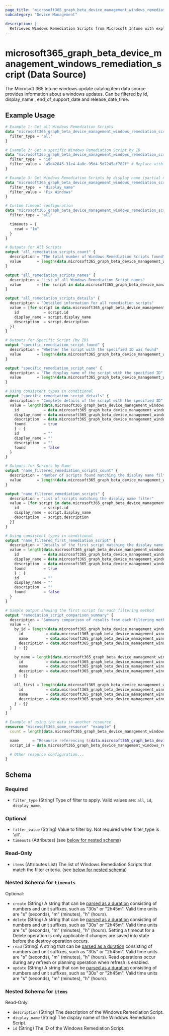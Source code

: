 ```yaml
---
page_title: "microsoft365_graph_beta_device_management_windows_remediation_script Data Source - microsoft365"
subcategory: "Device Management"

description: |-
  Retrieves Windows Remediation Scripts from Microsoft Intune with explicit filtering options. Windows Remediation Scripts are PowerShell scripts that can be deployed to devices to help remediate issues.
---
```


# microsoft365_graph_beta_device_management_windows_remediation_script (Data Source)

The Microsoft 365 Intune windows update catalog item data source provides information about a windows updates. Can be filtered by
id, display_name , end_of_support_date and release_date_time.

## Example Usage

```terraform
# Example 1: Get all Windows Remediation Scripts
data "microsoft365_graph_beta_device_management_windows_remediation_script" "all_scripts" {
  filter_type = "all"
}

# Example 2: Get a specific Windows Remediation Script by ID
data "microsoft365_graph_beta_device_management_windows_remediation_script" "specific_script" {
  filter_type  = "id"
  filter_value = "a5e42045-31e4-4a8c-95d4-5d7245af782f" # Replace with actual ID
}

# Example 3: Get Windows Remediation Scripts by display name (partial match)
data "microsoft365_graph_beta_device_management_windows_remediation_script" "by_name" {
  filter_type  = "display_name"
  filter_value = "Fix Windows"
}

# Custom timeout configuration
data "microsoft365_graph_beta_device_management_windows_remediation_script" "with_timeout" {
  filter_type = "all"

  timeouts = {
    read = "1m"
  }
}

# Outputs for All Scripts
output "all_remediation_scripts_count" {
  description = "The total number of Windows Remediation Scripts found"
  value       = length(data.microsoft365_graph_beta_device_management_windows_remediation_script.all_scripts.items)
}

output "all_remediation_scripts_names" {
  description = "List of all Windows Remediation Script names"
  value       = [for script in data.microsoft365_graph_beta_device_management_windows_remediation_script.all_scripts.items : script.display_name]
}

output "all_remediation_scripts_details" {
  description = "Detailed information for all remediation scripts"
  value = [for script in data.microsoft365_graph_beta_device_management_windows_remediation_script.all_scripts.items : {
    id           = script.id
    display_name = script.display_name
    description  = script.description
  }]
}

# Outputs for Specific Script (by ID)
output "specific_remediation_script_found" {
  description = "Whether the script with the specified ID was found"
  value       = length(data.microsoft365_graph_beta_device_management_windows_remediation_script.specific_script.items) > 0
}

output "specific_remediation_script_name" {
  description = "The display name of the script with the specified ID"
  value       = length(data.microsoft365_graph_beta_device_management_windows_remediation_script.specific_script.items) > 0 ? data.microsoft365_graph_beta_device_management_windows_remediation_script.specific_script.items[0].display_name : ""
}

# Using consistent types in conditional
output "specific_remediation_script_details" {
  description = "Complete details of the script with the specified ID"
  value = length(data.microsoft365_graph_beta_device_management_windows_remediation_script.specific_script.items) > 0 ? {
    id           = data.microsoft365_graph_beta_device_management_windows_remediation_script.specific_script.items[0].id
    display_name = data.microsoft365_graph_beta_device_management_windows_remediation_script.specific_script.items[0].display_name
    description  = data.microsoft365_graph_beta_device_management_windows_remediation_script.specific_script.items[0].description
    found        = true
    } : {
    id           = ""
    display_name = ""
    description  = ""
    found        = false
  }
}

# Outputs for Scripts by Name
output "name_filtered_remediation_scripts_count" {
  description = "Number of scripts found matching the display name filter"
  value       = length(data.microsoft365_graph_beta_device_management_windows_remediation_script.by_name.items)
}

output "name_filtered_remediation_scripts" {
  description = "List of scripts matching the display name filter"
  value = [for script in data.microsoft365_graph_beta_device_management_windows_remediation_script.by_name.items : {
    id           = script.id
    display_name = script.display_name
    description  = script.description
  }]
}

# Using consistent types in conditional
output "name_filtered_first_remediation_script" {
  description = "Details of the first script matching the display name filter (if any)"
  value = length(data.microsoft365_graph_beta_device_management_windows_remediation_script.by_name.items) > 0 ? {
    id           = data.microsoft365_graph_beta_device_management_windows_remediation_script.by_name.items[0].id
    display_name = data.microsoft365_graph_beta_device_management_windows_remediation_script.by_name.items[0].display_name
    description  = data.microsoft365_graph_beta_device_management_windows_remediation_script.by_name.items[0].description
    found        = true
    } : {
    id           = ""
    display_name = ""
    description  = ""
    found        = false
  }
}

# Simple output showing the first script for each filtering method
output "remediation_script_comparison_summary" {
  description = "Summary comparison of results from each filtering method"
  value = {
    by_id = length(data.microsoft365_graph_beta_device_management_windows_remediation_script.specific_script.items) > 0 ? {
      id          = data.microsoft365_graph_beta_device_management_windows_remediation_script.specific_script.items[0].id
      name        = data.microsoft365_graph_beta_device_management_windows_remediation_script.specific_script.items[0].display_name
      description = data.microsoft365_graph_beta_device_management_windows_remediation_script.specific_script.items[0].description
    } : {}

    by_name = length(data.microsoft365_graph_beta_device_management_windows_remediation_script.by_name.items) > 0 ? {
      id          = data.microsoft365_graph_beta_device_management_windows_remediation_script.by_name.items[0].id
      name        = data.microsoft365_graph_beta_device_management_windows_remediation_script.by_name.items[0].display_name
      description = data.microsoft365_graph_beta_device_management_windows_remediation_script.by_name.items[0].description
    } : {}

    all_first = length(data.microsoft365_graph_beta_device_management_windows_remediation_script.all_scripts.items) > 0 ? {
      id          = data.microsoft365_graph_beta_device_management_windows_remediation_script.all_scripts.items[0].id
      name        = data.microsoft365_graph_beta_device_management_windows_remediation_script.all_scripts.items[0].display_name
      description = data.microsoft365_graph_beta_device_management_windows_remediation_script.all_scripts.items[0].description
    } : {}
  }
}

# Example of using the data in another resource
resource "microsoft365_some_resource" "example" {
  count = length(data.microsoft365_graph_beta_device_management_windows_remediation_script.all_scripts.items) > 0 ? 1 : 0

  name      = "Resource referencing ${data.microsoft365_graph_beta_device_management_windows_remediation_script.all_scripts.items[0].display_name}"
  script_id = data.microsoft365_graph_beta_device_management_windows_remediation_script.all_scripts.items[0].id

  # Other resource configuration...
}
```

<!-- schema generated by tfplugindocs -->
## Schema

### Required

- `filter_type` (String) Type of filter to apply. Valid values are: `all`, `id`, `display_name`.

### Optional

- `filter_value` (String) Value to filter by. Not required when filter_type is 'all'.
- `timeouts` (Attributes) (see [below for nested schema](#nestedatt--timeouts))

### Read-Only

- `items` (Attributes List) The list of Windows Remediation Scripts that match the filter criteria. (see [below for nested schema](#nestedatt--items))

<a id="nestedatt--timeouts"></a>
### Nested Schema for `timeouts`

Optional:

- `create` (String) A string that can be [parsed as a duration](https://pkg.go.dev/time#ParseDuration) consisting of numbers and unit suffixes, such as "30s" or "2h45m". Valid time units are "s" (seconds), "m" (minutes), "h" (hours).
- `delete` (String) A string that can be [parsed as a duration](https://pkg.go.dev/time#ParseDuration) consisting of numbers and unit suffixes, such as "30s" or "2h45m". Valid time units are "s" (seconds), "m" (minutes), "h" (hours). Setting a timeout for a Delete operation is only applicable if changes are saved into state before the destroy operation occurs.
- `read` (String) A string that can be [parsed as a duration](https://pkg.go.dev/time#ParseDuration) consisting of numbers and unit suffixes, such as "30s" or "2h45m". Valid time units are "s" (seconds), "m" (minutes), "h" (hours). Read operations occur during any refresh or planning operation when refresh is enabled.
- `update` (String) A string that can be [parsed as a duration](https://pkg.go.dev/time#ParseDuration) consisting of numbers and unit suffixes, such as "30s" or "2h45m". Valid time units are "s" (seconds), "m" (minutes), "h" (hours).


<a id="nestedatt--items"></a>
### Nested Schema for `items`

Read-Only:

- `description` (String) The description of the Windows Remediation Script.
- `display_name` (String) The display name of the Windows Remediation Script.
- `id` (String) The ID of the Windows Remediation Script.